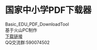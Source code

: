 # 国家中小学PDF下载器
Basic_EDU_PDF_DownloadTool<br>
基于火山PC制作<br>
<a href="https://github.com/2540709491/Basic_EDU_PDF_DownloadTool/releases/tag/Windows">下载链接</a><br>
QQ交流群:590074502
